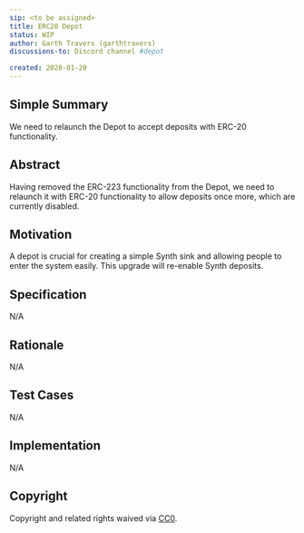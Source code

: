 ```yaml
---
sip: <to be assigned>
title: ERC20 Depot
status: WIP
author: Garth Travers (garthtravers)
discussions-to: Discord channel #depot

created: 2020-01-20
---
```

## Simple Summary
We need to relaunch the Depot to accept deposits with ERC-20 functionality. 

## Abstract
Having removed the ERC-223 functionality from the Depot, we need to relaunch it with ERC-20 functionality to allow deposits once more, which are currently disabled. 

## Motivation
A depot is crucial for creating a simple Synth sink and allowing people to enter the system easily. This upgrade will re-enable Synth deposits. 

## Specification
N/A

## Rationale
N/A

## Test Cases
N/A

## Implementation
N/A

## Copyright
Copyright and related rights waived via [CC0](https://creativecommons.org/publicdomain/zero/1.0/).
